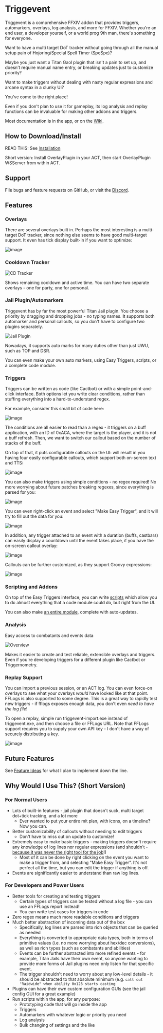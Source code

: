 # Triggevent

Triggevent is a comprehensive FFXIV addon that provides triggers, automarkers, overlays, log analysis, and more for 
FFXIV. Whether you're an end user, a developer yourself, or a world prog 9th man, there's something for everyone.

Want to have a multi target DoT tracker without going through all the manual setup pain of Hojoring/Special Spell
Timer (SpeSpe)?

Maybe you just want a Titan Gaol plugin that isn't a pain to set up, and doesn't require manual name entry, or 
breaking updates just to customize priority?

Want to make triggers without dealing with nasty regular expressions and arcane syntax in a clunky UI?

You've come to the right place!

Even if you don't plan to use it for gameplay, its log analysis and replay functions can be invaluable for 
making other addons and triggers.

Most documentation is in the app, or on the [Wiki](https://github.com/xpdota/event-trigger/wiki/).

## How to Download/Install

READ THIS: See [Installation](https://github.com/xpdota/event-trigger/wiki/Installation-and-Setup)

Short version: Install OverlayPlugin in your ACT, then start OverlayPlugin WSServer from within ACT.

## Support

File bugs and feature requests on GitHub, or visit the [Discord](https://discord.gg/jxk24jC66r).

## Features

### Overlays

There are several overlays built in. Perhaps the most interesting is a multi-target DoT tracker, since nothing else
seems to have good multi-target support. It even has tick display built-in if you want to optimize:

![image](https://user-images.githubusercontent.com/14287379/158668694-38697d1f-3e3a-4afb-8b68-bb8c9ff531fb.png)

### Cooldown Tracker

![CD Tracker](https://i.imgur.com/FgSHZY8.png)

Shows remaining cooldown and active time. You can have two separate overlays - one for party, one for personal.

### Jail Plugin/Automarkers

Triggevent has by far the most powerful Titan Jail plugin. You choose a priority by dragging and dropping jobs - no
typing names. It supports both automarker and personal callouts, so you don't have to configure two plugins separately.

![Jail Plugin](https://user-images.githubusercontent.com/14287379/142813080-c44d1ff7-873b-4119-9c15-1212c9e31133.png)

Nowadays, it supports auto marks for many duties other than just UWU, such as TOP and DSR.

You can even make your own auto markers, using Easy Triggers, scripts, or a complete code module.

### Triggers

Triggers can be written as code (like Cactbot) or with a simple point-and-click interface. Both options let you write
clear conditions, rather than stuffing everything into a hard-to-understand regex.

For example, consider this small bit of code here:

![image](https://user-images.githubusercontent.com/14287379/158666921-7bcc2ee2-f80c-44c3-9750-7e09c0f2b8f2.png)

The conditions are all easier to read than a regex - it triggers on a buff application, with an ID of 0xACA, where the
target is the player, and it is not a buff refresh. Then, we want to switch our callout based on the number of stacks of
the buff.

On top of that, it puts configurable callouts on the UI: will result in you having four easily configurable callouts,
which support both on-screen text and TTS:

![image](https://user-images.githubusercontent.com/14287379/158667132-b2d816a9-34c7-414a-9079-93dab4703760.png)

You can also make triggers using simple conditions - no regex required! No more worrying about future patches breaking
regexes, since everything is parsed for you:

![image](https://user-images.githubusercontent.com/14287379/158667347-286d6afa-3392-4526-a8ff-0fe7a7879144.png)

You can even right-click an event and select "Make Easy Trigger", and it will try to fill out the data for you:

![image](https://cdn.discordapp.com/attachments/551476873717088279/956345688432721920/unknown.png)

In addition, any trigger attached to an event with a duration (buffs, castbars) can easily display a countdown until the
event takes place, if you have the on-screen callout overlay:

![image](https://user-images.githubusercontent.com/14287379/158667758-97a47fec-5ff6-476d-a511-b868b43086f3.png)

Callouts can be further customized, as they support Groovy expressions:

![image](https://user-images.githubusercontent.com/14287379/158668357-6ad34ac9-42ec-4cd0-8177-80275ef9ebc0.png)

### Scripting and Addons

On top of the Easy Triggers interface, you can write
[scripts](https://github.com/xpdota/event-trigger/wiki/Groovy-Examples) which allow you to do almost everything that
a code module could do, but right from the UI.

You can also make [an entire module](https://github.com/xpdota/triggevent-example-module), complete with
auto-updates.

### Analysis

Easy access to combatants and events data

![Overview](https://user-images.githubusercontent.com/14287379/142812965-7666c15e-12b3-4b6c-91a6-ed38820a7aa8.png)

Makes it easier to create and test reliable, extensible overlays and triggers. Even if you're developing triggers for a
different plugin like Cactbot or Triggernometry.

### Replay Support

You can import a previous session, or an ACT log. You can even force-on overlays to see what your overlays *would*
have looked like at that point. FFLogs is also supported to some degree. This is a great way to rapidly test new
triggers - if fflogs exposes enough data, you don't even *need to have the log file*!

To open a replay, simple run triggevent-import.exe instead of triggevent.exe, and then choose a file or FFLogs URL. Note
that FFLogs support requires you to supply your own API key - I don't have a way of securely distributing a key.

![image](https://user-images.githubusercontent.com/14287379/158670751-3252a0d1-854b-47a7-8a47-2a74a2cf30bd.png)

## Future Features

See [Feature Ideas](https://github.com/xpdota/event-trigger/wiki/Feature-Ideas) for what I plan to implement down the
line.

## Why Would I Use This? (Short Version)

### For Normal Users

* Lots of built-in features - jail plugin that doesn't suck, multi target dot+tick tracking, and a lot more
  - Ever wanted to put your entire mit plan, with icons, on a timeline? Now you can.
* Better customizability of callouts without needing to edit triggers
  - Don't have to miss out on update to customize!
* Extremely easy to make basic triggers - making triggers doesn't require any knowledge of log lines nor regular expressions (and shouldn't - [because it was never the right tool for the job](https://github.com/xpdota/event-trigger/wiki/Why-is-Regex-Bad-for-Triggers%3F)!)
  - Most of it can be done by right clicking on the event you want to make a trigger from, and selecting "Make Easy Trigger". It's not perfect all the time, but you can edit the trigger if anything is off.
* Events are significantly easier to understand than raw log lines.

### For Developers and Power Users
* Better tools for creating and testing triggers
  - Certain types of triggers can be tested without a log file - you can use an FFLogs report instead!
  - You can write test cases for triggers in code
* Zero regex means much more readable conditions and triggers
* Much better abstraction of incoming data out of the box
  - Specifically, log lines are parsed into rich objects that can be queried as needed
  - Everything is converted to appropriate data types, both in terms of primitive values (i.e. no more worrying about hex/dec conversions), as well as rich types (such as combatants and abilities)
  - Events can be further abstracted into more refined events - for example, Titan Jails have their own event, so anyone wanting to provide more forms of Jail plugins need only listen for that specific event.
  - The trigger shouldn't need to worry about any low-level details - it should be abstracted to that absolute minimum (e.g. `call out "Raidwide" when ability 0x123 starts casting`
* Plugins can have their own custom configuration GUIs (see the jail config GUI for a great example)
* Run scripts within the app, for any purpose:
  - Prototyping code that will go inside the app
  - Triggers
  - Automarkers with whatever logic or priority you need
  - Log analysis
  - Bulk changing of settings and the like
